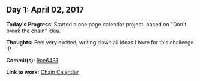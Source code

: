 ## Day 1: April 02, 2017

**Today's Progress**: Started a one page calendar project, based on "Don't break the chain" idea.

**Thoughts:** Feel very excited, writing down all ideas I have for this challenge :P

**Commit(s):** [9ce6431](https://github.com/PabloDinella/chainCalendar/commit/9ce643128a8ca92abd3fdac022c5043565759c0b)

**Link to work:** [Chain Calendar](https://github.com/PabloDinella/chainCalendar)
